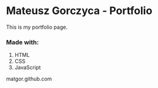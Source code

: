 # Mateusz Gorczyca - Portfolio
This is my portfolio page.
### Made with:
1. HTML
2. CSS
3. JavaScript

matgor.github.com


